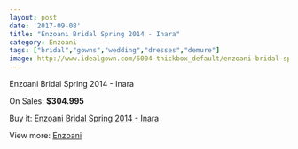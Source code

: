 ```yaml
---
layout: post
date: '2017-09-08'
title: "Enzoani Bridal Spring 2014 - Inara"
category: Enzoani
tags: ["bridal","gowns","wedding","dresses","demure"]
image: http://www.idealgown.com/6004-thickbox_default/enzoani-bridal-spring-2014-inara.jpg
---
```

Enzoani Bridal Spring 2014 - Inara

On Sales: **$304.995**
<a href="https://www.idealgown.com/en/enzoani/2590-enzoani-bridal-spring-2014-inara.html"><amp-img layout="responsive" width="600" height="600" src="//www.idealgown.com/6004-thickbox_default/enzoani-bridal-spring-2014-inara.jpg" alt="Enzoani Bridal Spring 2014 - Inara 0" /></a>
<a href="https://www.idealgown.com/en/enzoani/2590-enzoani-bridal-spring-2014-inara.html"><amp-img layout="responsive" width="600" height="600" src="//www.idealgown.com/6003-thickbox_default/enzoani-bridal-spring-2014-inara.jpg" alt="Enzoani Bridal Spring 2014 - Inara 1" /></a>

Buy it: [Enzoani Bridal Spring 2014 - Inara](https://www.idealgown.com/en/enzoani/2590-enzoani-bridal-spring-2014-inara.html "Enzoani Bridal Spring 2014 - Inara")

View more: [Enzoani](https://www.idealgown.com/en/32-enzoani "Enzoani")